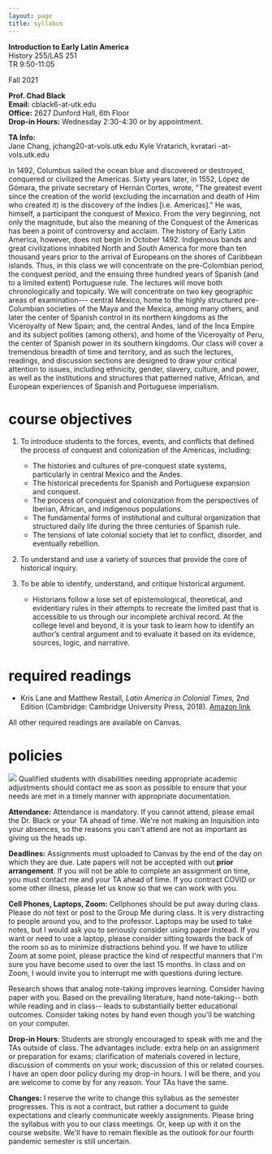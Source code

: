 ```yaml
---
layout: page
title: syllabus
---
```


**Introduction to Early Latin America**  
History 255/LAS 251   
TR 9:50-11:05   

Fall 2021

**Prof. Chad Black**  
**Email:** cblack6-at-utk.edu  
**Office:** 2627 Dunford Hall, 6th Floor  
**Drop-in Hours:** Wednesday 2:30-4:30 or by appointment.

**TA Info:**  
Jane Chang,  jchang20-at-vols.utk.edu
Kyle Vratarich, kvratari -at- vols.utk.edu

In 1492, Columbus sailed the ocean blue and discovered or destroyed, conquered
or civilized the Americas. Sixty years later, in 1552, López de Gómara, the
private secretary of Hernán Cortes, wrote, "The greatest event since the
creation of the world (excluding the incarnation and death of Him who created
it) is the discovery of the Indies \[i.e. Americas\]." He was, himself,
a participant the conquest of Mexico. From the very beginning, not only the
magnitude, but also the meaning of the Conquest of the Americas has been
a point of controversy and acclaim. The history of Early Latin America,
however, does not begin in October 1492. Indigenous bands and great
civilizations inhabited North and South America for more than ten thousand
years prior to the arrival of Europeans on the shores of Caribbean islands.
Thus, in this class we will concentrate on the pre-Colombian period, the
conquest period, and the ensuing three hundred years of Spanish (and to
a limited extent) Portuguese rule. The lectures will move both chronologically
and topically. We will concentrate on two key geographic areas of
examination--- central Mexico, home to the highly structured pre-Columbian
societies of the Maya and the Mexica, among many others, and later the center
of Spanish control in its northern kingdoms as the Viceroyalty of New Spain;
and, the central Andes, land of the Inca Empire and its subject polities (among
others), and home of the Viceroyalty of Peru, the center of Spanish power in
its southern kingdoms. Our class will cover a tremendous breadth of time and
territory, and as such the lectures, readings, and discussion sections are
designed to draw your critical attention to issues, including ethnicity,
gender, slavery, culture, and power, as well as the institutions and structures
that patterned native, African, and European experiences of Spanish and
Portuguese imperialism. 

# course objectives

1. To introduce students to the forces, events, and conflicts that defined the process of conquest and colonization of the Americas, including:  
   * The histories and cultures of pre-conquest state systems, particularly in central Mexico and the Andes.  
   * The historical precedents for Spanish and Portuguese expansion and conquest.  
   * The process of conquest and colonization from the perspectives of Iberian, African, and indigenous populations.  
   * The fundamental forms of institutional and cultural organization that structured daily life during the three centuries of Spanish rule.  
   * The tensions of late colonial society that let to conflict, disorder, and eventually rebellion.

2. To understand and use a variety of sources that provide the core of historical inquiry.

3. To be able to identify, understand, and critique historical argument.  
    * Historians follow a lose set of epistemological, theoretical, and evidentiary rules in their attempts to recreate the limited past that is accessible to us through our incomplete archival record. At the college level and beyond, it is your task to learn how to identify an author’s central argument and to evaluate it based on its evidence, sources, logic, and narrative.


# required readings

* Kris Lane and Matthew Restall, *Latin America in Colonial Times,* 2nd Edition (Cambridge:
  Cambridge University Press, 2018). [Amazon
  link](https://www.amazon.com/Latin-America-Colonial-Matthew-Restall/dp/1108403468/ref=sr_1_1?dchild=1&keywords=lane+and+restall&qid=1627916397&sr=8-1)

All other required readings are available on Canvas.

# policies


![](http://chadblack.net/511S2012/media/images/disability.png) Qualified
students with disabilities needing appropriate academic adjustments should
contact me as soon as possible to ensure that your needs are met in a timely
manner with appropriate documentation.

**Attendance:** Attendance is mandatory. If you cannot attend, please email the
Dr. Black or your TA ahead of time. We're not making an Inquisition into your
absences, so the reasons you can't attend are not as important as giving us the
heads up.


**Deadlines:** Assignments must uploaded to Canvas by the end of the day on
which they are due. Late papers will not be accepted with out **prior
arrangement**. If you will not be able to complete an assignment on time, you
must contact me and your TA ahead of time. If you contract COVID or some other
illness, please let us know so that we can work with you.


**Cell Phones, Laptops, Zoom:** Cellphones should be put away during class.
Please do not text or post to the Group Me during class. It is very distracting
to people around you, and to the professor. Laptops may be used to take notes,
but I would ask you to seriously consider using paper instead. If you want or
need to use a laptop, please consider sitting towards the back of the room so
as to minimize distractions behind you. If we have to utilize Zoom at some
point, please practice the kind of respectful manners that I'm sure you have
become used to over the last 15 months. In class and on Zoom, I would invite
you to interrupt me with questions during lecture.

Research shows that analog note-taking improves learning. Consider having paper
with you. Based on the prevailing literature, hand note-taking-- both while
reading and in class-- leads to substantially better educational outcomes.
Consider taking notes by hand even though you'll be watching on your computer.


**Drop-in Hours**: Students are strongly encouraged to speak with me and the
TAs outside of class. The advantages include: extra help on an assignment
or preparation for exams; clarification of materials covered in lecture,
discussion of comments on your work; discussion of this or related courses.
I have an open door policy during my drop-in hours. I will be there, and you
are welcome to come by for any reason. Your TAs have the same.

**Changes:** I reserve the write to change this syllabus as the semester
progresses. This is not a contract, but rather a document to guide expectations
and clearly communicate weekly assignments. Please bring the syllabus with you
to our class meetings. Or, keep up with it on the course website. We'll have to
remain flexible as the outlook for our fourth pandemic semester is still
uncertain. 




